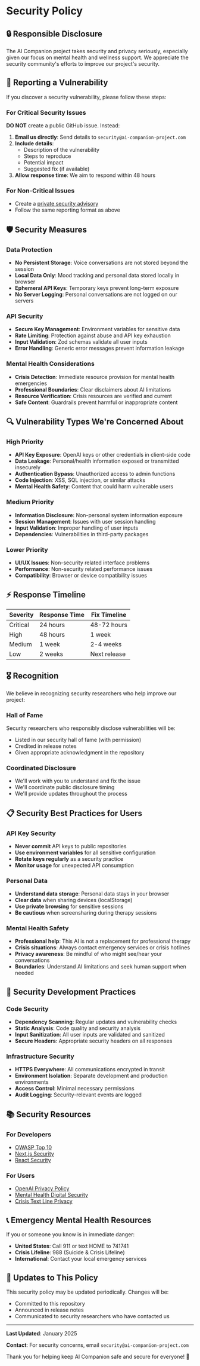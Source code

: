 # Security Policy

## 🔒 Responsible Disclosure

The AI Companion project takes security and privacy seriously, especially given our focus on mental health and wellness support. We appreciate the security community's efforts to improve our project's security.

## 🚨 Reporting a Vulnerability

If you discover a security vulnerability, please follow these steps:

### For Critical Security Issues
**DO NOT** create a public GitHub issue. Instead:

1. **Email us directly**: Send details to `security@ai-companion-project.com`
2. **Include details**:
   - Description of the vulnerability
   - Steps to reproduce
   - Potential impact
   - Suggested fix (if available)
3. **Allow response time**: We aim to respond within 48 hours

### For Non-Critical Issues
- Create a [private security advisory](https://github.com/yourusername/ai-companion/security/advisories/new)
- Follow the same reporting format as above

## 🛡️ Security Measures

### Data Protection
- **No Persistent Storage**: Voice conversations are not stored beyond the session
- **Local Data Only**: Mood tracking and personal data stored locally in browser
- **Ephemeral API Keys**: Temporary keys prevent long-term exposure
- **No Server Logging**: Personal conversations are not logged on our servers

### API Security
- **Secure Key Management**: Environment variables for sensitive data
- **Rate Limiting**: Protection against abuse and API key exhaustion
- **Input Validation**: Zod schemas validate all user inputs
- **Error Handling**: Generic error messages prevent information leakage

### Mental Health Considerations
- **Crisis Detection**: Immediate resource provision for mental health emergencies
- **Professional Boundaries**: Clear disclaimers about AI limitations
- **Resource Verification**: Crisis resources are verified and current
- **Safe Content**: Guardrails prevent harmful or inappropriate content

## 🔍 Vulnerability Types We're Concerned About

### High Priority
- **API Key Exposure**: OpenAI keys or other credentials in client-side code
- **Data Leakage**: Personal/health information exposed or transmitted insecurely  
- **Authentication Bypass**: Unauthorized access to admin functions
- **Code Injection**: XSS, SQL injection, or similar attacks
- **Mental Health Safety**: Content that could harm vulnerable users

### Medium Priority
- **Information Disclosure**: Non-personal system information exposure
- **Session Management**: Issues with user session handling
- **Input Validation**: Improper handling of user inputs
- **Dependencies**: Vulnerabilities in third-party packages

### Lower Priority
- **UI/UX Issues**: Non-security related interface problems
- **Performance**: Non-security related performance issues
- **Compatibility**: Browser or device compatibility issues

## ⚡ Response Timeline

| Severity | Response Time | Fix Timeline |
|----------|---------------|--------------|
| Critical | 24 hours | 48-72 hours |
| High | 48 hours | 1 week |
| Medium | 1 week | 2-4 weeks |
| Low | 2 weeks | Next release |

## 🎖️ Recognition

We believe in recognizing security researchers who help improve our project:

### Hall of Fame
Security researchers who responsibly disclose vulnerabilities will be:
- Listed in our security hall of fame (with permission)
- Credited in release notes
- Given appropriate acknowledgment in the repository

### Coordinated Disclosure
- We'll work with you to understand and fix the issue
- We'll coordinate public disclosure timing
- We'll provide updates throughout the process

## 📋 Security Best Practices for Users

### API Key Security
- **Never commit** API keys to public repositories
- **Use environment variables** for all sensitive configuration
- **Rotate keys regularly** as a security practice
- **Monitor usage** for unexpected API consumption

### Personal Data
- **Understand data storage**: Personal data stays in your browser
- **Clear data** when sharing devices (localStorage)
- **Use private browsing** for sensitive sessions
- **Be cautious** when screensharing during therapy sessions

### Mental Health Safety
- **Professional help**: This AI is not a replacement for professional therapy
- **Crisis situations**: Always contact emergency services or crisis hotlines
- **Privacy awareness**: Be mindful of who might see/hear your conversations
- **Boundaries**: Understand AI limitations and seek human support when needed

## 🔧 Security Development Practices

### Code Security
- **Dependency Scanning**: Regular updates and vulnerability checks
- **Static Analysis**: Code quality and security analysis
- **Input Sanitization**: All user inputs are validated and sanitized
- **Secure Headers**: Appropriate security headers on all responses

### Infrastructure Security
- **HTTPS Everywhere**: All communications encrypted in transit
- **Environment Isolation**: Separate development and production environments
- **Access Control**: Minimal necessary permissions
- **Audit Logging**: Security-relevant events are logged

## 📚 Security Resources

### For Developers
- [OWASP Top 10](https://owasp.org/www-project-top-ten/)
- [Next.js Security](https://nextjs.org/docs/going-to-production#security)
- [React Security](https://reactjs.org/docs/dom-elements.html#dangerouslysetinnerhtml)

### For Users
- [OpenAI Privacy Policy](https://openai.com/privacy/)
- [Mental Health Digital Security](https://www.samhsa.gov/technology)
- [Crisis Text Line Privacy](https://www.crisistextline.org/privacy-policy/)

## 📞 Emergency Mental Health Resources

If you or someone you know is in immediate danger:
- **United States**: Call 911 or text HOME to 741741
- **Crisis Lifeline**: 988 (Suicide & Crisis Lifeline)
- **International**: Contact your local emergency services

## 📝 Updates to This Policy

This security policy may be updated periodically. Changes will be:
- Committed to this repository
- Announced in release notes
- Communicated to security researchers who have contacted us

---

**Last Updated**: January 2025

**Contact**: For security concerns, email `security@ai-companion-project.com`

Thank you for helping keep AI Companion safe and secure for everyone! 🙏